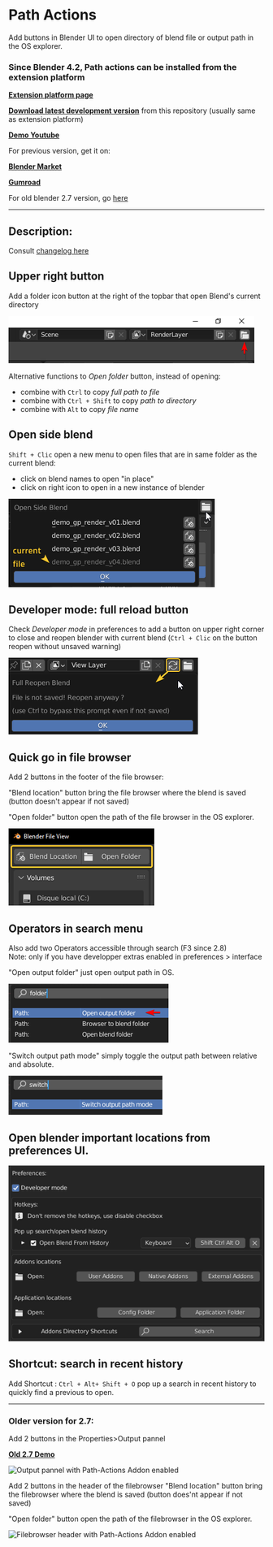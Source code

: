 # Path Actions

Add buttons in Blender UI to open directory of blend file or output path in the OS explorer.

### Since Blender 4.2, Path actions can be installed from the extension platform

**[Extension platform page](https://extensions.blender.org/add-ons/sb-path-actions/)**

**[Download latest development version](https://github.com/Pullusb/SB_path_actions/archive/refs/heads/master.zip)** from this repository (usually same as extension platform)

**[Demo Youtube](https://www.youtube.com/watch?v=MUz2RAfHA3I)**

For previous version, get it on:

**[Blender Market](https://blendermarket.com/products/path-actions)**

**[Gumroad](https://pullusb.gumroad.com/l/path_actions)**


For old blender 2.7 version, go [here](https://github.com/Pullusb/SB_blender_addons_old_2_7)
  
--------

## Description:

Consult [changelog here](CHANGELOG.md)

## Upper right button

Add a folder icon button at the right of the topbar that open Blend's current directory

![OpenBlendFolder](https://github.com/Pullusb/images_repo/blob/master/Bl_PathAction_OpenBlendFolder28.png)
  
Alternative functions to _Open folder_ button, instead of opening:

- combine with `Ctrl` to copy _full path to file_ 
- combine with `Ctrl + Shift` to copy _path to directory_ 
- combine with `Alt` to copy _file name_

## Open side blend

`Shift + Clic` open a new menu to open files that are in same folder as the current blend:
  - click on blend names to open "in place"
  - click on right icon to open in a new instance of blender


![Open side blend](https://github.com/Pullusb/images_repo/blob/master/PA_v2_open_side_blend.png)

## Developer mode: full reload button

Check _Developer mode_ in preferences to add a button on upper right corner to close and reopen blender with current blend (`Ctrl + Clic` on the button reopen without unsaved warning)

![Dev mode](https://github.com/Pullusb/images_repo/blob/master/PA_v2_dev_fullreload.png)

## Quick go in file browser

Add 2 buttons in the footer of the file browser:
  
"Blend location" button bring the file browser where the blend is saved (button doesn't appear if not saved)
  
"Open folder" button open the path of the file browser in the OS explorer.

![Browser](https://github.com/Pullusb/images_repo/blob/master/PA_v2_filebrowser.png)

<!-- ![Browser](https://github.com/Pullusb/images_repo/blob/master/Bl_PathAction_Browser28.png) -->
  

## Operators in search menu

Also add two Operators accessible through search (F3 since 2.8)  
Note: only if you have developper extras enabled in preferences > interface

"Open output folder" just open output path in OS.

![openOutput](https://github.com/Pullusb/images_repo/blob/master/Bl_PathAction_openOutput28.png)
  
"Switch output path mode" simply toggle the output path between relative and absolute.

![switchPath](https://github.com/Pullusb/images_repo/blob/master/Bl_PathAction_switchPath28.png)



## Open blender important locations from preferences UI.

![prefs](https://github.com/Pullusb/images_repo/blob/master/PA_v2_prefs.png)


## Shortcut: search in recent history

Add Shortcut : `Ctrl + Alt+ Shift + O` pop up a search in recent history to quickly find a previous to open.


--------

### Older version for 2.7:
Add 2 buttons in the Properties>Output pannel

**[Old 2.7 Demo](https://youtu.be/DBHRc0oE7rI)**

![Output pannel with Path-Actions Addon enabled](http://www.samuelbernou.fr/imgs/git/Addon_PathAction_screen_output-tab.PNG)

Add 2 buttons in the header of the filebrowser
"Blend location" button bring the filebrowser where the blend is saved (button does'nt appear if not saved)

"Open folder" button open the path of the filebrowser in the OS explorer.

![Filebrowser header with Path-Actions Addon enabled](http://www.samuelbernou.fr/imgs/git/Addon_PathAction_screen_filebrower-tab.png)
